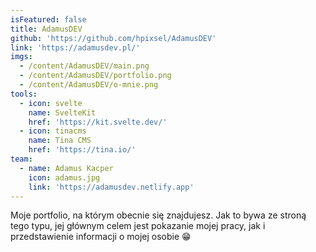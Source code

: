 ```yaml
---
isFeatured: false
title: AdamusDEV
github: 'https://github.com/hpixsel/AdamusDEV'
link: 'https://adamusdev.pl/'
imgs:
  - /content/AdamusDEV/main.png
  - /content/AdamusDEV/portfolio.png
  - /content/AdamusDEV/o-mnie.png
tools:
  - icon: svelte
    name: SvelteKit
    href: 'https://kit.svelte.dev/'
  - icon: tinacms
    name: Tina CMS
    href: 'https://tina.io/'
team:
  - name: Adamus Kacper
    icon: adamus.jpg
    link: 'https://adamusdev.netlify.app'
---
```


Moje portfolio, na którym obecnie się znajdujesz. Jak to bywa ze stroną tego typu, jej głównym celem jest pokazanie mojej pracy, jak i przedstawienie informacji o mojej osobie 😁
